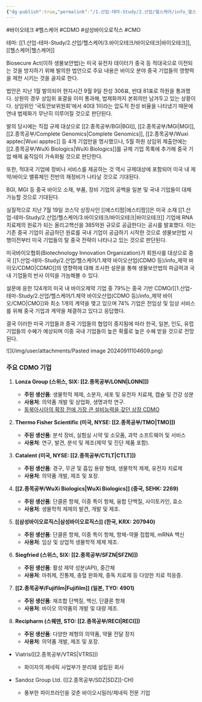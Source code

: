 ```yaml
---
{"dg-publish":true,"permalink":"/1.산업-테마-Study/2.산업/헬스케어/info_헬스케어/생물보안법/","created":"2024-11-20T21:02:29.824+09:00","updated":"2025-06-03T20:07:22.189+09:00"}
---
```


#바이오테크 #헬스케어 #CDMO #삼성바이오로직스 #CMO 

테마: [[1.산업-테마-Study/2.산업/헬스케어/3.바이오테크/바이오테크\|바이오테크]], [[헬스케어\|헬스케어]]

Biosecure Act(이하 생물보안법)는 미국 유전자 데이터가 중국 등 적대국으로 이전되는 것을 방지하기 위해 발의한 법안으로 주요 내용은 바이오 분야 중국 기업들의 영향력을 제한 시키는 것을 골자로 한다.

법안은 지난 1월 발의되어 현지시간 9월 9일 찬성 306표, 반대 81표로 하원을 통과했다.
상원의 경우 상임위 표결을 이미 통과해, 법제화까지 본회의만 남겨두고 있는 상황이다.
상임위인 ‘국토안보위원회’에서 40대 1이라는 압도적 찬성 비율을 나타냈기 때문에 연내
법제화가 무난히 이루어질 것으로 판단된다.

발의 당시에는 직접 규제 대상으로 [[2.종목공부/BGI\|BGI]], [[2.종목공부/MGI\|MGI]], [[2.종목공부/Complete Genomics\|Complete Genomics]], [[2.종목공부/Wuxi apptec\|Wuxi apptec]] 등 4개
기업만을 명시했으나, 5월 하원 상임위 제출안에는 [[2.종목공부/WuXi Biologics\|WuXi Biologics]]를 규제 기업 목록에 추가해 중국 기업 배제 움직임이 가속화될 것으로 판단한다.

또한, 적대국 기업에 장비나 서비스를 제공하는 것 역시 규제대상에 포함되어 미국 내 제
약/바이오 밸류체인 전반의 재정비가 나타날 것으로 기대된다. 

BGI, MGI 등 중국 바이오 소재, 부품, 장비 기업의 공백을 일본 및 국내 기업들이 대체 가능할 것으로 기대된다.

실질적으로 지난 7월 19일 코스닥 상장사인 [[에스티팜\|에스티팜]]은 미국 소재 [[1.산업-테마-Study/2.산업/헬스케어/3.바이오테크/바이오테크\|바이오테크]] 기업에 RNA 치료제의 원료가 되는 올리고핵산을 385억원 규모로 공급한다는 공시를 발표했다. 이는 기존 중국 기업이 공급하던 원료를 국내 기업이 공급하기 시작한 것으로 생물보안법 시행이전부터 미국 기업들의 탈 중국 전략이 나타나고 있는 것으로 판단된다.

미국바이오협회(Biotechnology Innovation Organization)가 회원사를 대상으로 중국
[[1.산업-테마-Study/2.산업/헬스케어/1.제약 바이오산업(CDMO 등)/info_제약 바이오/CDMO\|CDMO]]의 영향력에 대해 조사한 설문을 통해 생물보안법의 파급력과 국내 기업들의 반사
이익을 가늠해볼 수 있다. 

설문에 응한 124개의 미국 내 바이오제약 기업 중 79%는 중국 기반 CDMO/[[1.산업-테마-Study/2.산업/헬스케어/1.제약 바이오산업(CDMO 등)/info_제약 바이오/CMO\|CMO]]와 최소 1개의 계약을 맺고 있으며 74% 기업은 전임상 및 임상 서비스를 위해 중국 기업과 계약을 체결하고 있다고 응답했다. 

결국 이러한 미국 기업들과 중국 기업들의 협업이 중지됨에 따라 한국, 일본, 인도, 유럽 기업들의 수혜가 예상되며 이중 국내 기업들이 높은 확률로 높은 수혜 받을 것으로 전망된다.

![](/img/user/attachments/Pasted image 20240911104609.png)

### 주요 CDMO 기업

1. **Lonza Group (스위스, SIX: [[2.종목공부/LONN\|LONN]])**
    - **주된 생산품**: 생물학적 제제, 소분자, 세포 및 유전자 치료제, 캡슐 및 건강 성분
    - **사용처**: 의약품 개발 및 상업화, 생명과학 연구.
    - [동북아시아의 확장 전에 가장 큰 설비능력을 갖던 상장 CDMO](8.28_바이오시밀러와%20cdmo.pdf#page=34&selection=21,0,39,4&color=yellow)
      
2. **Thermo Fisher Scientific (미국, NYSE: [[2.종목공부/TMO\|TMO]])**
    - **주된 생산품**: 분석 장비, 실험실 시약 및 소모품, 과학 소프트웨어 및 서비스
    - **사용처**: 연구, 발견, 분석 및 제조(제약 및 진단 제품 포함).
      
3. **Catalent (미국, NYSE: [[2.종목공부/CTLT\|CTLT]])**
    - **주된 생산품**: 경구, 무균 및 흡입 용량 형태, 생물학적 제제, 유전자 치료제
    - **사용처**: 의약품 개발, 제조 및 포장.
      
4. **[[2.종목공부/WuXi Biologics\|WuXi Biologics]] (중국, SEHK: 2269)**
    - **주된 생산품**: 단클론 항체, 이중 특이 항체, 융합 단백질, 사이토카인, 효소
    - **사용처**: 생물학적 제제의 발견, 개발 및 제조.
      
5. **[[삼성바이오로직스\|삼성바이오로직스]] (한국, KRX: 207940)**
    - **주된 생산품**: 단클론 항체, 이중 특이 항체, 항체-약물 접합체, mRNA 백신
    - **사용처**: 임상 및 상업적 생물학적 제제 제조.
      
6. **Siegfried (스위스, SIX: [[2.종목공부/SFZN\|SFZN]])**
    - **주된 생산품**: 활성 제약 성분(API), 중간체
    - **사용처**: 마취제, 진통제, 충혈 완화제, 중독 치료제 등 다양한 치료 적응증.
      
7. **[[2.종목공부/Fujifilm\|Fujifilm]] (일본, TYO: 4901)**
    - **주된 생산품**: 재조합 단백질, 백신, 단클론 항체
    - **사용처**: 바이오 의약품의 개발 및 대량 제조.
      
8. **Recipharm (스웨덴, STO: [[2.종목공부/RECI\|RECI]])**
    - **주된 생산품**: 다양한 제형의 의약품, 약물 전달 장치
    - **사용처**: 의약품 개발, 제조 및 포장.
      
- Viatris([[2.종목공부/VTRS\|VTRS]])
	- 화이자의 제네릭 사업부가 분리돼 설립된 회사
	  
- Sandoz Group Ltd. ([[2.종목공부/SDZ\|SDZ]]-CH)
	- 풍부한 파이프라인을 갖춘 바이오시밀러/제네릭 전문 기업